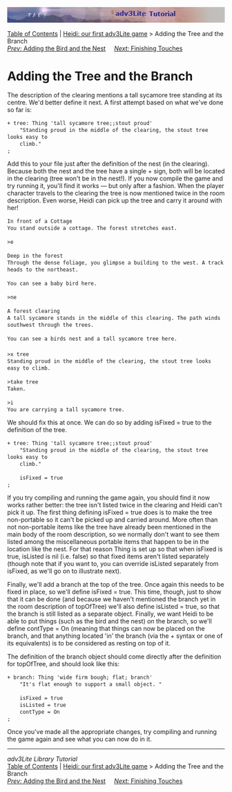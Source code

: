 <div class="topbar">

<img src="topbar.jpg" data-border="0" />

</div>

<div class="nav">

<a href="toc.htm" class="nav">Table of Contents</a> \|
<a href="heidi.htm" class="nav">Heidi: our first adv3Lite game</a> \>
Adding the Tree and the Branch  
<span class="navnp"><a href="bird.htm" class="nav"><em>Prev:</em> Adding the Bird and the
Nest</a>    
<a href="finishing.htm" class="nav"><em>Next:</em> Finishing Touches</a>
    </span>

</div>

<div class="main">

# Adding the Tree and the Branch

The description of the clearing mentions a tall sycamore tree standing
at its centre. We'd better define it next. A first attempt based on what
we've done so far is:

<div class="code">

    + tree: Thing 'tall sycamore tree;;stout proud'     
        "Standing proud in the middle of the clearing, the stout tree looks easy to
        climb."
    ;

</div>

Add this to your file just after the definition of the nest (in the
clearing). Because both the nest and the tree have a single + sign, both
will be located in the clearing (tree won't be in the nest!). If you now
compile the game and try running it, you'll find it works — but only
after a fashion. When the player character travels to the clearing the
tree is now mentioned twice in the room description. Even worse, Heidi
can pick up the tree and carry it around with her!

<div class="cmdline">

    In front of a Cottage
    You stand outside a cottage. The forest stretches east. 

    >e

    Deep in the forest
    Through the dense foliage, you glimpse a building to the west. A track heads to the northeast. 

    You can see a baby bird here.

    >ne

    A forest clearing
    A tall sycamore stands in the middle of this clearing. The path winds southwest through the trees. 

    You can see a birds nest and a tall sycamore tree here.

    >x tree
    Standing proud in the middle of the clearing, the stout tree looks easy to climb.

    >take tree
    Taken. 

    >i
    You are carrying a tall sycamore tree.

</div>

We should fix this at once. We can do so by adding
<span class="code">isFixed = true</span> to the definition of the tree.

<div class="code">

     
    + tree: Thing 'tall sycamore tree;;stout proud'     
        "Standing proud in the middle of the clearing, the stout tree looks easy to
        climb."
        
        isFixed = true
    ;

</div>

If you try compiling and running the game again, you should find it now
works rather better: the tree isn't listed twice in the clearing and
Heidi can't pick it up. The first thing defining
<span class="code">isFixed = true</span> does is to make the tree
non-portable so it can't be picked up and carried around. More often
than not non-portable items like the tree have already been mentioned in
the main body of the room description, so we normally don't want to see
them listed among the miscellaneous portable items that happen to be in
the location like the nest. For that reason Thing is set up so that when
<span class="code">isFixed</span> is true,
<span class="code">isListed</span> is nil (i.e. false) so that fixed
items aren't listed separately (though note that if you want to, you can
override <span class="code">isListed</span> separately from
<span class="code">isFixed</span>, as we'll go on to illustrate next).

Finally, we'll add a branch at the top of the tree. Once again this
needs to be fixed in place, so we'll define <span class="code">isFixed =
true</span>. This time, though, just to show that it can be done (and
because we haven't mentioned the branch yet in the room description of
<span class="code">topOfTree</span>) we'll also define
<span class="code">isListed = true</span>, so that the branch is still
listed as a separate object. Finally, we want Heidi to be able to put
things (such as the bird and the nest) *on* the branch, so we'll define
<span class="code">contType = On</span> (meaning that things can now be
placed on the branch, and that anything located 'in' the branch (via
the + syntax or one of its equivalents) is to be considered as resting
on top of it.

The definition of the <span class="code">branch</span> object should
come directly after the definition for
<span class="code">topOfTree</span>, and should look like this:

<div class="code">

    + branch: Thing 'wide firm bough; flat; branch'
        "It's flat enough to support a small object. "
        
        isFixed = true
        isListed = true
        contType = On
    ;

</div>

Once you've made all the appropriate changes, try compiling and running
the game again and see what you can now do in it.

</div>

------------------------------------------------------------------------

<div class="navb">

*adv3Lite Library Tutorial*  
<a href="toc.htm" class="nav">Table of Contents</a> \|
<a href="heidi.htm" class="nav">Heidi: our first adv3Lite game</a> \>
Adding the Tree and the Branch  
<span class="navnp"><a href="bird.htm" class="nav"><em>Prev:</em> Adding the Bird and the
Nest</a>    
<a href="finishing.htm" class="nav"><em>Next:</em> Finishing Touches</a>
    </span>

</div>
